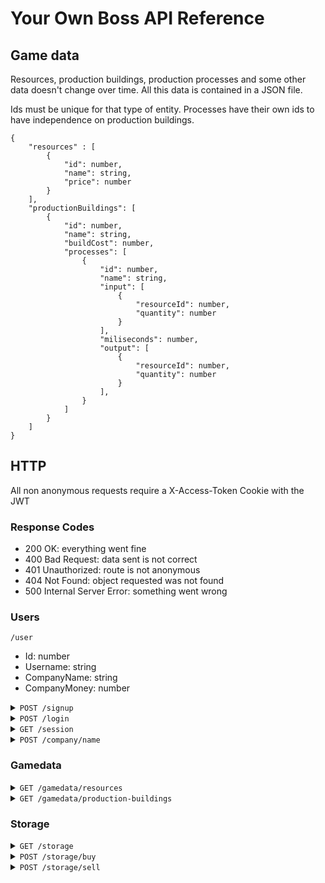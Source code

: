 # Your Own Boss API Reference

## Game data

Resources, production buildings, production processes and some other data doesn't change over time. All this data is contained in a JSON file.

Ids must be unique for that type of entity. Processes have their own ids to have independence on production buildings.

```
{
    "resources" : [
        {
            "id": number,
            "name": string,
            "price": number
        }
    ],
    "productionBuildings": [
        {
            "id": number,
            "name": string,
            "buildCost": number,
            "processes": [
                {
                    "id": number,
                    "name": string,
                    "input": [
                        {
                            "resourceId": number,
                            "quantity": number
                        }
                    ],
                    "miliseconds": number,
                    "output": [
                        {
                            "resourceId": number,
                            "quantity": number
                        }
                    ],
                }
            ]
        }
    ]
}
```

## HTTP

All non anonymous requests require a X-Access-Token Cookie with the JWT

### Response Codes

- 200 OK: everything went fine
- 400 Bad Request: data sent is not correct
- 401 Unauthorized: route is not anonymous
- 404 Not Found: object requested was not found
- 500 Internal Server Error: something went wrong

### Users

<code>/user</code>

- Id: number
- Username: string
- CompanyName: string
- CompanyMoney: number

<details>
    <summary><code>POST /signup</code></summary>

    Anonymous

    Request
    {
        username: string,
        password: string
    }

    Response
    200 OK

</details>

<details>
    <summary><code>POST /login</code></summary>

    Anonymous

    Request
    {
        username: string,
        password: string
    }

    Response
    200 OK
    User
    HTTP-Only Cookie X-Access-Token = JWT
    Cookie X-Session-Started = true

</details>

<details>
    <summary><code>GET /session</code></summary>
    
    Response
    200 OK
    User

</details>

<details>
    <summary><code>POST /company/name</code></summary>
    Request
    {
        companyName: string 
    }

    Response
    200 OK

</details>

### Gamedata

<details>
    <summary><code>GET /gamedata/resources</code></summary>
    
    Response
    200 OK
    List of resources

</details>

<details>
    <summary><code>GET /gamedata/production-buildings</code></summary>
    
    Response
    200 OK
    List of production buildings

</details>

### Storage

<details>
    <summary><code>GET /storage</code></summary>
    
    Response
    200 OK
    List of storage resources

</details>

<details>
    <summary><code>POST /storage/buy</code></summary>
    Request
    {
        resourceId: number,
        quantity: number
    }

    Response
    200 OK

</details>

<details>
    <summary><code>POST /storage/sell</code></summary>
    Request
    {
        resourceId: number,
        quantity: number
    }

    Response
    200 OK

</details>
